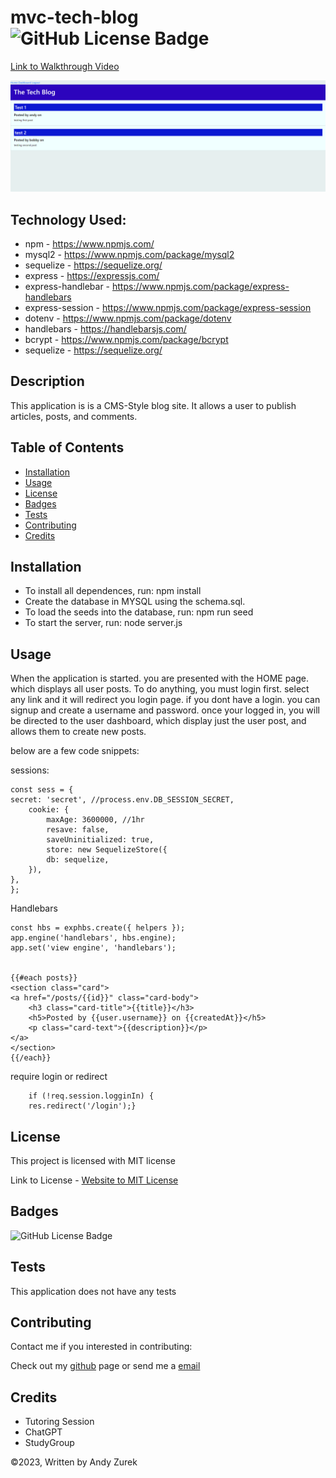 # mvc-tech-blog ![GitHub License Badge](https://img.shields.io/badge/License-MIT-yellow)

[Link to Walkthrough Video](#)

![mvc-tech-blog screenshot](./Screenshot.png)

## Technology Used:

 * npm - https://www.npmjs.com/
 * mysql2 - https://www.npmjs.com/package/mysql2
 * sequelize - https://sequelize.org/
 * express - https://expressjs.com/
 * express-handlebar - https://www.npmjs.com/package/express-handlebars
 * express-session - https://www.npmjs.com/package/express-session
 * dotenv - https://www.npmjs.com/package/dotenv
 * handlebars - https://handlebarsjs.com/
 * bcrypt - https://www.npmjs.com/package/bcrypt
 * sequelize - https://sequelize.org/

 ## Description

  This application is is a CMS-Style blog site. It allows a user to publish articles, posts, and comments.

 ## Table of Contents
  
   * [Installation](#installation)
   * [Usage](#usage)
   * [License](#license)
   * [Badges](#badges)
   * [Tests](#tests)
   * [Contributing](#contributing)
   * [Credits](#credits)

## Installation
  
* To install all dependences, run: npm install
* Create the database in MYSQL using the schema.sql.
* To load the seeds into the database, run: npm run seed 
* To start the server, run: node server.js

## Usage

When the application is started. you are presented with the HOME page.  which displays all user posts. To do anything, you must login first. select any link and it will redirect you login page.
if you dont have a login. you can signup and create a username and password.  once your logged in, you will be directed to the user dashboard, which display just the user post, and allows them to create new posts.

below are a few code snippets:

sessions:

    const sess = {
    secret: 'secret', //process.env.DB_SESSION_SECRET,
        cookie: {
            maxAge: 3600000, //1hr
            resave: false,
            saveUninitialized: true,
            store: new SequelizeStore({
            db: sequelize,
        }),
    },
    };

Handlebars

    const hbs = exphbs.create({ helpers });
    app.engine('handlebars', hbs.engine);
    app.set('view engine', 'handlebars');


    {{#each posts}}
    <section class="card">
    <a href="/posts/{{id}}" class="card-body">
        <h3 class="card-title">{{title}}</h3> 
        <h5>Posted by {{user.username}} on {{createdAt}}</h5>
        <p class="card-text">{{description}}</p>
    </a>
    </section>
    {{/each}}


require login or redirect


        if (!req.session.logginIn) {
        res.redirect('/login');}
 

## License

 This project is licensed with MIT license

 Link to License - [Website to MIT License]((https://opensource.org/license/mit))

 ## Badges

 ![GitHub License Badge](https://img.shields.io/badge/License-MIT-yellow)

 ## Tests
 
 This application does not have any tests

 ## Contributing

 Contact me if you interested in contributing:

 Check out my [github](https://github.com/AZurek17) page or send me a [email](mailto:andyzurek@gmail.com)

 ## Credits
 * Tutoring Session
 * ChatGPT
 * StudyGroup

 &copy;2023, Written by Andy Zurek